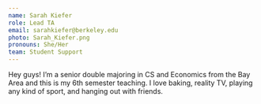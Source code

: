```yaml
---
name: Sarah Kiefer
role: Lead TA
email: sarahkiefer@berkeley.edu
photo: Sarah_Kiefer.png
pronouns: She/Her
team: Student Support
---
```

Hey guys! I’m a senior double majoring in CS and Economics from the Bay Area and this is my 6th semester teaching. I love baking, reality TV, playing any kind of sport, and hanging out with friends.